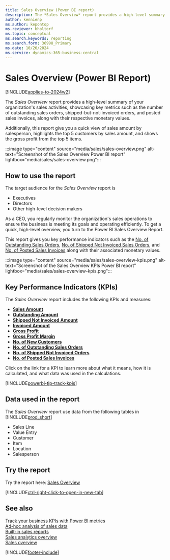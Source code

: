 ```yaml
---
title: Sales Overview (Power BI report)
description: The *Sales Overview* report provides a high-level summary of your organization's sales activities.
author: kennienp
ms.author: kepontop
ms.reviewer: bholtorf
ms.topic: conceptual
ms.search.keywords: reporting
ms.search.form: 36998_Primary
ms.date: 10/26/2024
ms.service: dynamics-365-business-central
---
```



# Sales Overview (Power BI Report)

[!INCLUDE[applies-to-2024w2](includes/applies-to-2024w2.md)]

The *Sales Overview* report provides a high-level summary of your organization's sales activities, showcasing key metrics such as the number of outstanding sales orders, shipped-but-not-invoiced orders, and posted sales invoices, along with their respective monetary values. 

Additionally, this report give you a quick view of sales amount by salesperson, highlights the top 5 customers by sales amount, and shows the gross profit from the top 5 items.

:::image type="content" source="media/sales/sales-overview.png" alt-text="Screenshot of the Sales Overview Power BI report" lightbox="media/sales/sales-overview.png":::

## How to use the report

The target audience for the *Sales Overview* report is
- Executives
- Directors
- Other high-level decision makers

As a CEO, you regularly monitor the organization's sales operations to ensure the business is meeting its goals and operating efficiently. To get a quick, high-level overview, you turn to the Power BI Sales Overview Report. 

This report gives you key performance indicators such as the [No. of Outstanding Sales Orders](sales-powerbi-kpis.md#no-of-outstanding-sales-orders), [No. of Shipped Not Invoiced Sales Orders](sales-powerbi-kpis.md#no-of-shipped-not-invoiced-sales), and [No. of Posted Sales Invoices](sales-powerbi-kpis.md#no-of-posted-sales-invoices) along with their associated monetary values. 

:::image type="content" source="media/sales/sales-overview-kpis.png" alt-text="Screenshot of the Sales Overview KPIs Power BI report" lightbox="media/sales/sales-overview-kpis.png":::


## Key Performance Indicators (KPIs)

The *Sales Overview* report includes the following KPIs and measures: 

- [**Sales Amount**](sales-powerbi-kpis.md#sales-amount)
- [**Outstanding Amount**](sales-powerbi-kpis.md#outstanding-amount)
- [**Shipped Not Invoiced Amount**](sales-powerbi-kpis.md#shipped-not-invoiced-amount)
- [**Invoiced Amount**](sales-powerbi-kpis.md#invoiced-amount)
- [**Gross Profit**](sales-powerbi-kpis.md#gross-profit)
- [**Gross Profit Margin**](sales-powerbi-kpis.md#gross-profit-margin)
- [**No. of New Customers**](sales-powerbi-kpis.md#no-of-new-customers)
- [**No. of Outstanding Sales Orders**](sales-powerbi-kpis.md#no-of-outstanding-sales-orders)
- [**No. of Shipped Not Invoiced Orders**](sales-powerbi-kpis.md#no-of-shipped-not-invoiced-sales)
- [**No. of Posted Sales Invoices**](sales-powerbi-kpis.md#no-of-posted-sales-invoices)

Click on the link for a KPI to learn more about what it means, how it is calculated, and what data was used in the calculations. 

[!INCLUDE[powerbi-tip-track-kpis](includes/powerbi-tip-track-kpis.md)]


## Data used in the report

The *Sales Overview* report use data from the following tables in [!INCLUDE[prod_short](includes/prod_short.md)]

- Sales Line
- Value Entry
- Customer
- Item
- Location
- Salesperson

## Try the report

Try the report here: [Sales Overview](https://businesscentral.dynamics.com?page=36998)

[!INCLUDE[ctrl-right-click-to-open-in-new-tab](includes/ctrl-right-click-to-open-in-new-tab.md)]

## See also

[Track your business KPIs with Power BI metrics](track-kpis-with-power-bi-metrics.md)   
[Ad-hoc analysis of sales data](ad-hoc-analysis-sales.md)   
[Built-in sales reports](sales-reports.md)   
[Sales analytics overview](sales-analytics-overview.md)  
[Sales overview](sales-manage-sales.md)  

[!INCLUDE[footer-include](includes/footer-banner.md)]
